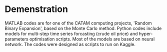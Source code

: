 # Demenstration

MATLAB codes are for one of the CATAM computing projects, 'Random Binary Expansion', based on the Monte Carlo method. 
Python codes include models for multi-step time series forcasting (crude oil price) and hyper-parameters optimisation scripts. Most of the models are based on neural network. The codes were designed as scripts to run on Kaggle. 
